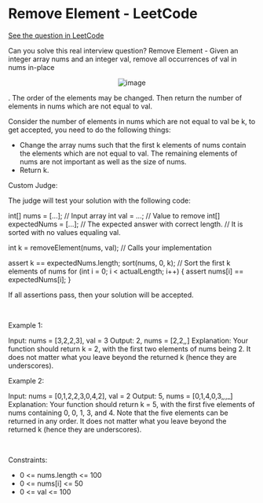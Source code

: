 # Remove Element - LeetCode
[See the question in LeetCode](https://leetcode.com/problems/remove-element/submissions/1551050753/?envType=study-plan-v2&envId=top-interview-150)

Can you solve this real interview question? Remove Element - Given an integer array nums and an integer val, remove all occurrences of val in nums in-place 
<p align="center">
  <img src="https://en.wikipedia.org/wiki/In-place_algorithm" alt="image" >
</p>
. The order of the elements may be changed. Then return the number of elements in nums which are not equal to val.

Consider the number of elements in nums which are not equal to val be k, to get accepted, you need to do the following things:

 * Change the array nums such that the first k elements of nums contain the elements which are not equal to val. The remaining elements of nums are not important as well as the size of nums.
 * Return k.

Custom Judge:

The judge will test your solution with the following code:


int[] nums = [...]; // Input array
int val = ...; // Value to remove
int[] expectedNums = [...]; // The expected answer with correct length.
                            // It is sorted with no values equaling val.

int k = removeElement(nums, val); // Calls your implementation

assert k == expectedNums.length;
sort(nums, 0, k); // Sort the first k elements of nums
for (int i = 0; i < actualLength; i++) {
    assert nums[i] == expectedNums[i];
}


If all assertions pass, then your solution will be accepted.

 

Example 1:


Input: nums = [3,2,2,3], val = 3
Output: 2, nums = [2,2,_,_]
Explanation: Your function should return k = 2, with the first two elements of nums being 2.
It does not matter what you leave beyond the returned k (hence they are underscores).


Example 2:


Input: nums = [0,1,2,2,3,0,4,2], val = 2
Output: 5, nums = [0,1,4,0,3,_,_,_]
Explanation: Your function should return k = 5, with the first five elements of nums containing 0, 0, 1, 3, and 4.
Note that the five elements can be returned in any order.
It does not matter what you leave beyond the returned k (hence they are underscores).


 

Constraints:

 * 0 <= nums.length <= 100
 * 0 <= nums[i] <= 50
 * 0 <= val <= 100
